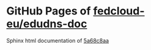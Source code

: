 GitHub Pages of [fedcloud-eu/edudns-doc](https://github.com/fedcloud-eu/edudns-doc.git)
===
Sphinx html documentation of [5a68c8aa](https://github.com/fedcloud-eu/edudns-doc/tree/5a68c8aa2a754340ed4dd4d724e5853763ccc290)
